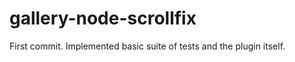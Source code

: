gallery-node-scrollfix
========
First commit. Implemented basic suite of tests and the plugin itself.
